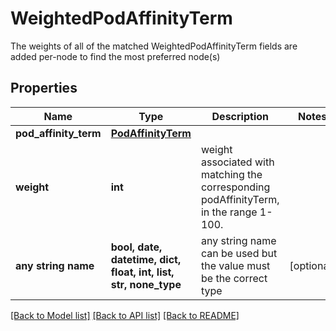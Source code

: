 # WeightedPodAffinityTerm

The weights of all of the matched WeightedPodAffinityTerm fields are added per-node to find the most preferred node(s)

## Properties
Name | Type | Description | Notes
------------ | ------------- | ------------- | -------------
**pod_affinity_term** | [**PodAffinityTerm**](PodAffinityTerm.md) |  | 
**weight** | **int** | weight associated with matching the corresponding podAffinityTerm, in the range 1-100. | 
**any string name** | **bool, date, datetime, dict, float, int, list, str, none_type** | any string name can be used but the value must be the correct type | [optional]

[[Back to Model list]](../README.md#documentation-for-models) [[Back to API list]](../README.md#documentation-for-api-endpoints) [[Back to README]](../README.md)


